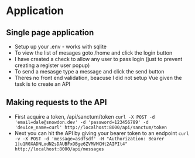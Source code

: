 # Application

## Single page application

- Setup up your .env - works with sqlite
- To view the list of mesages goto /home and click the login button
- I have created a check to allow any user to pass login (just to prevent creating a register user popup)
- To send a mesasge type a message and click the send button
- Theres no front end validation, beacuse I did not setup Vue given the task is to create an API

## Making requests to the API

- First acquire a token, /api/sanctum/token `curl -X POST -d 'email=dale@snowdon.dev' -d 'password=123456789' -d 'device_name=curl' http://localhost:8000/api/sanctum/token`
- Next you can hit the API by giving your bearer token to an endpoint `curl -v -X POST -d 'message=asdfsdf' -H "Authorization: Bearer 1|u1R0XADNLodN2sDAUBFxOBge6ZVMVMCHt2AIPIt4" http://localhost:8000/api/messages`





























































